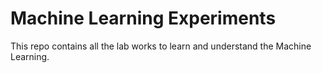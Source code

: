 # Machine Learning Experiments
This repo contains all the lab works to learn and understand the Machine Learning.
